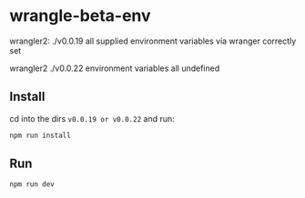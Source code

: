 # wrangle-beta-env

wrangler2: ./v0.0.19 all supplied environment variables via wranger correctly set

wrangler2 ./v0.0.22 environment variables all undefined

## Install

cd into the dirs `v0.0.19 or v0.0.22` and run:

```bash
npm run install
```

## Run

```bash
npm run dev
```
